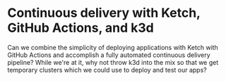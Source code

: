 # Continuous delivery with Ketch, GitHub Actions, and k3d

Can we combine the simplicity of deploying applications with Ketch with GitHub Actions and accomplish a fully automated continuous delivery pipeline? While we're at it, why not throw k3d into the mix so that we get temporary clusters which we could use to deploy and test our apps?